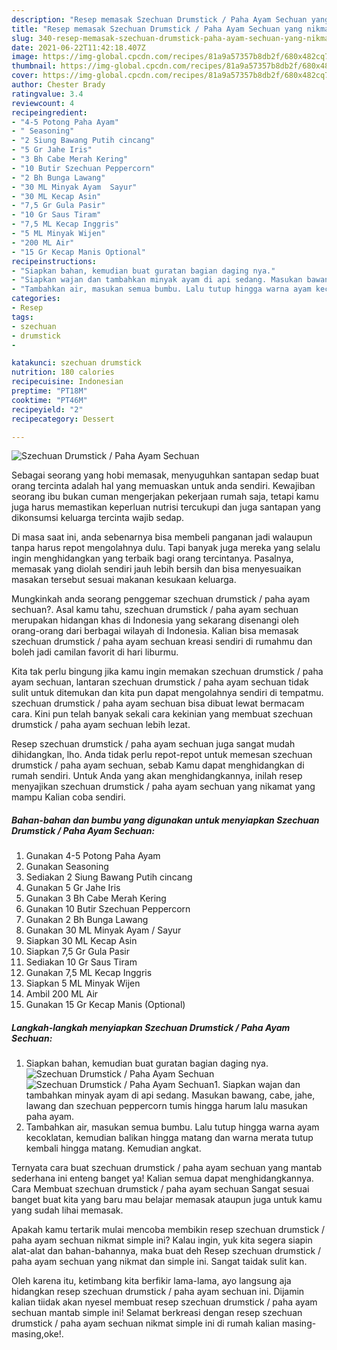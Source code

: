 ```yaml
---
description: "Resep memasak Szechuan Drumstick / Paha Ayam Sechuan yang nikmat Untuk Jualan"
title: "Resep memasak Szechuan Drumstick / Paha Ayam Sechuan yang nikmat Untuk Jualan"
slug: 340-resep-memasak-szechuan-drumstick-paha-ayam-sechuan-yang-nikmat-untuk-jualan
date: 2021-06-22T11:42:18.407Z
image: https://img-global.cpcdn.com/recipes/81a9a57357b8db2f/680x482cq70/szechuan-drumstick-paha-ayam-sechuan-foto-resep-utama.jpg
thumbnail: https://img-global.cpcdn.com/recipes/81a9a57357b8db2f/680x482cq70/szechuan-drumstick-paha-ayam-sechuan-foto-resep-utama.jpg
cover: https://img-global.cpcdn.com/recipes/81a9a57357b8db2f/680x482cq70/szechuan-drumstick-paha-ayam-sechuan-foto-resep-utama.jpg
author: Chester Brady
ratingvalue: 3.4
reviewcount: 4
recipeingredient:
- "4-5 Potong Paha Ayam"
- " Seasoning"
- "2 Siung Bawang Putih cincang"
- "5 Gr Jahe Iris"
- "3 Bh Cabe Merah Kering"
- "10 Butir Szechuan Peppercorn"
- "2 Bh Bunga Lawang"
- "30 ML Minyak Ayam  Sayur"
- "30 ML Kecap Asin"
- "7,5 Gr Gula Pasir"
- "10 Gr Saus Tiram"
- "7,5 ML Kecap Inggris"
- "5 ML Minyak Wijen"
- "200 ML Air"
- "15 Gr Kecap Manis Optional"
recipeinstructions:
- "Siapkan bahan, kemudian buat guratan bagian daging nya."
- "Siapkan wajan dan tambahkan minyak ayam di api sedang. Masukan bawang, cabe, jahe, lawang dan szechuan peppercorn tumis hingga harum lalu masukan paha ayam."
- "Tambahkan air, masukan semua bumbu. Lalu tutup hingga warna ayam kecoklatan, kemudian balikan hingga matang dan warna merata tutup kembali hingga matang. Kemudian angkat."
categories:
- Resep
tags:
- szechuan
- drumstick
- 

katakunci: szechuan drumstick  
nutrition: 180 calories
recipecuisine: Indonesian
preptime: "PT18M"
cooktime: "PT46M"
recipeyield: "2"
recipecategory: Dessert

---
```



![Szechuan Drumstick / Paha Ayam Sechuan](https://img-global.cpcdn.com/recipes/81a9a57357b8db2f/680x482cq70/szechuan-drumstick-paha-ayam-sechuan-foto-resep-utama.jpg)

Sebagai seorang yang hobi memasak, menyuguhkan santapan sedap buat orang tercinta adalah hal yang memuaskan untuk anda sendiri. Kewajiban seorang ibu bukan cuman mengerjakan pekerjaan rumah saja, tetapi kamu juga harus memastikan keperluan nutrisi tercukupi dan juga santapan yang dikonsumsi keluarga tercinta wajib sedap.

Di masa  saat ini, anda sebenarnya bisa membeli panganan jadi walaupun tanpa harus repot mengolahnya dulu. Tapi banyak juga mereka yang selalu ingin menghidangkan yang terbaik bagi orang tercintanya. Pasalnya, memasak yang diolah sendiri jauh lebih bersih dan bisa menyesuaikan masakan tersebut sesuai makanan kesukaan keluarga. 



Mungkinkah anda seorang penggemar szechuan drumstick / paha ayam sechuan?. Asal kamu tahu, szechuan drumstick / paha ayam sechuan merupakan hidangan khas di Indonesia yang sekarang disenangi oleh orang-orang dari berbagai wilayah di Indonesia. Kalian bisa memasak szechuan drumstick / paha ayam sechuan kreasi sendiri di rumahmu dan boleh jadi camilan favorit di hari liburmu.

Kita tak perlu bingung jika kamu ingin memakan szechuan drumstick / paha ayam sechuan, lantaran szechuan drumstick / paha ayam sechuan tidak sulit untuk ditemukan dan kita pun dapat mengolahnya sendiri di tempatmu. szechuan drumstick / paha ayam sechuan bisa dibuat lewat bermacam cara. Kini pun telah banyak sekali cara kekinian yang membuat szechuan drumstick / paha ayam sechuan lebih lezat.

Resep szechuan drumstick / paha ayam sechuan juga sangat mudah dihidangkan, lho. Anda tidak perlu repot-repot untuk memesan szechuan drumstick / paha ayam sechuan, sebab Kamu dapat menghidangkan di rumah sendiri. Untuk Anda yang akan menghidangkannya, inilah resep menyajikan szechuan drumstick / paha ayam sechuan yang nikamat yang mampu Kalian coba sendiri.

<!--inarticleads1-->

##### Bahan-bahan dan bumbu yang digunakan untuk menyiapkan Szechuan Drumstick / Paha Ayam Sechuan:

1. Gunakan 4-5 Potong Paha Ayam
1. Gunakan  Seasoning
1. Sediakan 2 Siung Bawang Putih cincang
1. Gunakan 5 Gr Jahe Iris
1. Gunakan 3 Bh Cabe Merah Kering
1. Gunakan 10 Butir Szechuan Peppercorn
1. Gunakan 2 Bh Bunga Lawang
1. Gunakan 30 ML Minyak Ayam / Sayur
1. Siapkan 30 ML Kecap Asin
1. Siapkan 7,5 Gr Gula Pasir
1. Sediakan 10 Gr Saus Tiram
1. Gunakan 7,5 ML Kecap Inggris
1. Siapkan 5 ML Minyak Wijen
1. Ambil 200 ML Air
1. Gunakan 15 Gr Kecap Manis (Optional)




<!--inarticleads2-->

##### Langkah-langkah menyiapkan Szechuan Drumstick / Paha Ayam Sechuan:

1. Siapkan bahan, kemudian buat guratan bagian daging nya.
<img src="https://img-global.cpcdn.com/steps/24e594f1a96ac5c5/160x128cq70/szechuan-drumstick-paha-ayam-sechuan-langkah-memasak-1-foto.jpg" alt="Szechuan Drumstick / Paha Ayam Sechuan"><img src="https://img-global.cpcdn.com/steps/487dce2be69715e3/160x128cq70/szechuan-drumstick-paha-ayam-sechuan-langkah-memasak-1-foto.jpg" alt="Szechuan Drumstick / Paha Ayam Sechuan">1. Siapkan wajan dan tambahkan minyak ayam di api sedang. Masukan bawang, cabe, jahe, lawang dan szechuan peppercorn tumis hingga harum lalu masukan paha ayam.
1. Tambahkan air, masukan semua bumbu. Lalu tutup hingga warna ayam kecoklatan, kemudian balikan hingga matang dan warna merata tutup kembali hingga matang. Kemudian angkat.




Ternyata cara buat szechuan drumstick / paha ayam sechuan yang mantab sederhana ini enteng banget ya! Kalian semua dapat menghidangkannya. Cara Membuat szechuan drumstick / paha ayam sechuan Sangat sesuai banget buat kita yang baru mau belajar memasak ataupun juga untuk kamu yang sudah lihai memasak.

Apakah kamu tertarik mulai mencoba membikin resep szechuan drumstick / paha ayam sechuan nikmat simple ini? Kalau ingin, yuk kita segera siapin alat-alat dan bahan-bahannya, maka buat deh Resep szechuan drumstick / paha ayam sechuan yang nikmat dan simple ini. Sangat taidak sulit kan. 

Oleh karena itu, ketimbang kita berfikir lama-lama, ayo langsung aja hidangkan resep szechuan drumstick / paha ayam sechuan ini. Dijamin kalian tiidak akan nyesel membuat resep szechuan drumstick / paha ayam sechuan mantab simple ini! Selamat berkreasi dengan resep szechuan drumstick / paha ayam sechuan nikmat simple ini di rumah kalian masing-masing,oke!.

